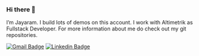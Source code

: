 ### Hi there 👋

I’m Jayaram. I build lots of demos on this account. I work with Altimetrik as Fullstack Developer. For more information about me do check out my git repositories.

[![Gmail Badge](https://img.shields.io/badge/-psgjai@gmail.com-c14438?style=flat&logo=Gmail&logoColor=white&link=mailto:psgjai@gmail.com)](mailto:psgjai@gmail.com)
[![Linkedin Badge](https://img.shields.io/badge/LinkedIn--_.svg?style=social&logo=linkedin)](jayaram94)

<!--
**JayaramVenugoapl/JayaramVenugoapl** is a ✨ _special_ ✨ repository because its `README.md` (this file) appears on your GitHub profile.

Here are some ideas to get you started:

- 🔭 I’m currently working on ...
- 🌱 I’m currently learning ...
- 👯 I’m looking to collaborate on ...
- 🤔 I’m looking for help with ...
- 💬 Ask me about ...
- 📫 How to reach me: ...
- 😄 Pronouns: ...
- ⚡ Fun fact: ...
-->
